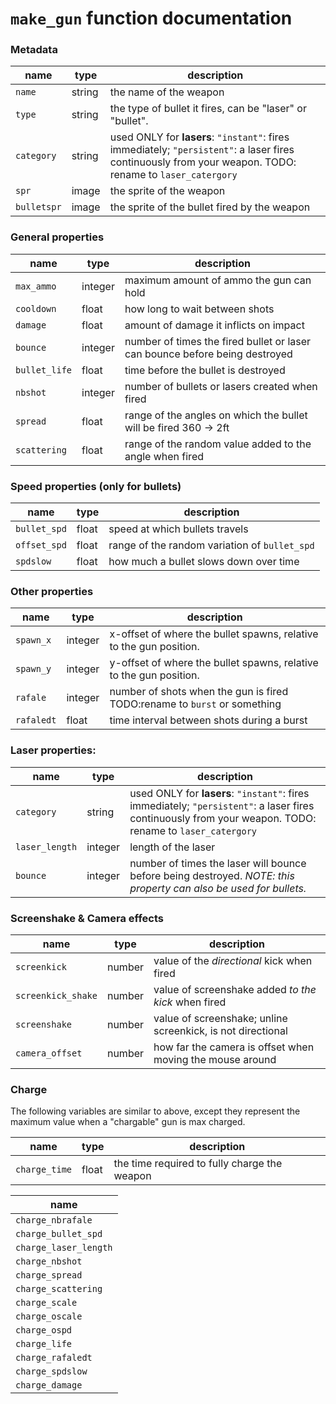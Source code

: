 # `make_gun` function documentation

### Metadata
| name                   | type    | description |
| ---------------------- | ------- | - |
| `name`                 | string  | the name of the weapon |
| `type`                 | string  | the type of bullet it fires, can be "laser" or "bullet". |
| `category`             | string  | used ONLY for **lasers**: `"instant"`: fires immediately; `"persistent"`: a laser fires continuously from your weapon. TODO: rename to `laser_catergory` |
| `spr`                  | image   | the sprite of the weapon |
| `bulletspr`            | image   | the sprite of the bullet fired by the weapon |

### General properties
| name                   | type    | description |
| ---------------------- | ------- | - |
| `max_ammo`             | integer | maximum amount of ammo the gun can hold |
| `cooldown`             | float   | how long to wait between shots |
| `damage`               | float   | amount of damage it inflicts on impact |
| `bounce`               | integer | number of times the fired bullet or laser can bounce before being destroyed |
| `bullet_life`          | float   | time before the bullet is destroyed |
| `nbshot`               | integer | number of bullets or lasers created when fired |
| `spread`               | float   | range of the angles on which the bullet will be fired 360 -> 2ft |
| `scattering`           | float   | range of the random value added to the angle when fired |

### Speed properties (only for bullets)
| name                   | type    | description |
| ---------------------- | ------- | - |
| `bullet_spd`           | float   | speed at which bullets travels |
| `offset_spd`           | float   | range of the random variation of `bullet_spd` |
| `spdslow`              | float   | how much a bullet slows down over time |

### Other properties
| name                   | type    | description |
| ---------------------- | ------- | - |
| `spawn_x`              | integer | x-offset of where the bullet spawns, relative to the gun position. |
| `spawn_y`              | integer | y-offset of where the bullet spawns, relative to the gun position. |
| `rafale`               | integer | number of shots when the gun is fired     TODO:rename to `burst` or something |
| `rafaledt`             | float   | time interval between shots during a burst |

### Laser properties:
| name                   | type    | description |
| ---------------------- | ------- | - |
| `category`             | string  | used ONLY for **lasers**: `"instant"`: fires immediately; `"persistent"`: a laser fires continuously from your weapon. TODO: rename to `laser_catergory` |
| `laser_length`         | integer | length of the laser |
| `bounce`               | integer | number of times the laser will bounce before being destroyed. _NOTE: this property can also be used for bullets._ |

### Screenshake & Camera effects
| name                   | type    | description |
| ---------------------- | ------- | - |
| `screenkick`           | number | value of the _directional_ kick when fired |
| `screenkick_shake`     | number | value of screenshake added *to the kick* when fired |
| `screenshake`          | number | value of screenshake; unline screenkick, is not directional |
| `camera_offset`        | number | how far the camera is offset when moving the mouse around |


### Charge
The following variables are similar to above, except they represent the maximum value when a "chargable" gun is max charged. 

| name | type | description |
|-|-|-|
| `charge_time`          | float                            | the time required to fully charge the weapon |

| name | 
|-|
| `charge_nbrafale`      |
| `charge_bullet_spd`    |
| `charge_laser_length`  |
| `charge_nbshot`        |
| `charge_spread`        |
| `charge_scattering`    |
| `charge_scale`         |
| `charge_oscale`        |
| `charge_ospd`          |
| `charge_life`          |
| `charge_rafaledt`      |
| `charge_spdslow`       |
| `charge_damage`        |
